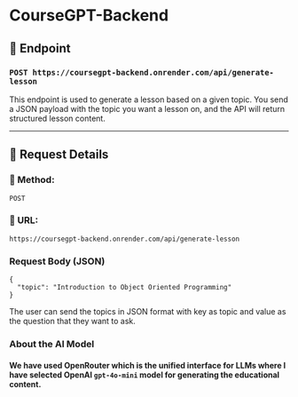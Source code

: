 ﻿# CourseGPT-Backend

## 📍 Endpoint

### `POST https://coursegpt-backend.onrender.com/api/generate-lesson`

This endpoint is used to generate a lesson based on a given topic. You send a JSON payload with the topic you want a lesson on, and the API will return structured lesson content.

---

## 📝 Request Details

### 🔹 Method:
`POST`

### 🔹 URL:
`https://coursegpt-backend.onrender.com/api/generate-lesson`

### Request Body (JSON)
```
{
  "topic": "Introduction to Object Oriented Programming"
}
```
The user can send the topics in JSON format with key as topic and value as the question that they want to ask.

### About the AI Model
#### We have used OpenRouter which is the unified interface for LLMs where I have selected OpenAI ```gpt-4o-mini``` model for generating the educational content.
